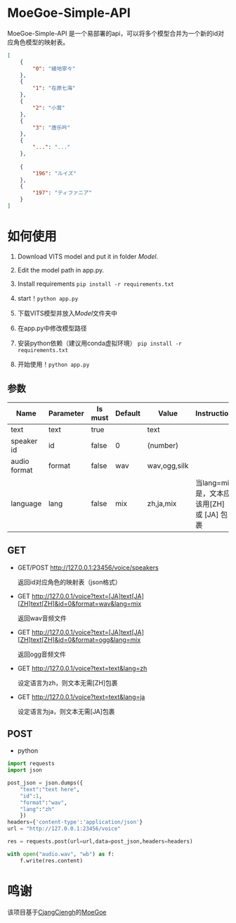 # MoeGoe-Simple-API



MoeGoe-Simple-API 是一个易部署的api，可以将多个模型合并为一个新的id对应角色模型的映射表。

```json
[
	{
		"0": "綾地寧々"
	},
	{
		"1": "在原七海"
	},
	{
		"2": "小茸"
	},
	{
		"3": "唐乐吟"
	},
	{
		"...": "..."
	},
    
	{
		"196": "ルイズ"
	},
	{
		"197": "ティファニア"
	}
]
```

# 如何使用

1. Download VITS model and put it in folder *Model.*

2. Edit the model path in app.py.

3. Install requirements `pip install -r requirements.txt`

4. start！`python app.py`

   

1. 下载VITS模型并放入*Model*文件夹中
2. 在app.py中修改模型路径
3. 安装python依赖（建议用conda虚拟环境） `pip install -r requirements.txt`
4. 开始使用！`python app.py`

## 参数

| Name         | Parameter | Is must | Default | Value        | Instruction                               |
| ------------ | --------- | ------- | ------- | ------------ | ----------------------------------------- |
| text         | text      | true    |         | text         |                                           |
| speaker id   | id        | false   | 0       | (number)     |                                           |
| audio format | format    | false   | wav     | wav,ogg,silk |                                           |
| language     | lang      | false   | mix     | zh,ja,mix    | 当lang=mix是，文本应该用[ZH] 或 [JA] 包裹 |

## GET

- GET/POST http://127.0.0.1:23456/voice/speakers

  返回id对应角色的映射表（json格式）

- GET http://127.0.0.1/voice?text=[JA]text[JA][ZH]text[ZH]&id=0&format=wav&lang=mix

  返回wav音频文件 

- GET http://127.0.0.1/voice?text=[JA]text[JA][ZH]text[ZH]&id=0&format=ogg&lang=mix

  返回ogg音频文件

- GET http://127.0.0.1/voice?text=text&lang=zh

  设定语言为zh，则文本无需[ZH]包裹

- GET http://127.0.0.1/voice?text=text&lang=ja

  设定语言为ja，则文本无需[JA]包裹

## POST

- python

```python
import requests
import json

post_json = json.dumps({
    "text":"text here",
    "id":1,
    "format":"wav",
    "lang":"zh"
    })
headers={'content-type':'application/json'}
url = "http://127.0.0.1:23456/voice"

res = requests.post(url=url,data=post_json,headers=headers)

with open("audio.wav", "wb") as f:
    f.write(res.content)
```

# 鸣谢

 该项目基于[CjangCjengh](https://github.com/CjangCjengh)的[MoeGoe](https://github.com/CjangCjengh/MoeGoe)
